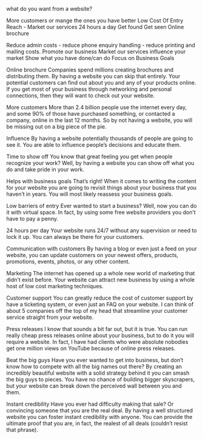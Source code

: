 what do you want from a website?

More customers or mange the ones you have better
Low Cost Of Entry
Reach - Market our services
24 hours a day
Get found
Get seen
Online brochure

Reduce admin costs - reduce phone enquiry handling - reduce printing and mailing costs.
Promote our business Market our services
influence your market
Show what you have done/can do
Focus on Business Goals

Online brochure
Companies spend millions creating brochures and distributing them. By having a website you can skip that entirely. Your potential customers can find out about you and any of your products online. If you get most of your business through networking and personal connections, then they will want to check out your website.

More customers
More than 2.4 billion people use the internet every day, and some 90% of those have purchased something, or contacted a company, online in the last 12 months. So by not having a website, you will be missing out on a big piece of the pie.

Influence
By having a website potentially thousands of people are going to see it. You are able to influence people’s decisions and educate them.

Time to show off
You know that great feeling you get when people recognize your work? Well, by having a website you can show off what you do and take pride in your work.

Helps with business goals
That’s right! When it comes to writing the content for your website you are going to revisit things about your business that you haven’t in years. You will most likely reassess your business goals.

Low barriers of entry
Ever wanted to start a business? Well, now you can do it with virtual space. In fact, by using some free website providers you don’t have to pay a penny.

24 hours per day
Your website runs 24/7 without any supervision or need to lock it up. You can always be there for your customers.

Communication with customers
By having a blog or even just a feed on your website, you can update customers on your newest offers, products, promotions, events, photos, or any other content.

Marketing
The internet has opened up a whole new world of marketing that didn’t exist before. Your website can attract new business by using a whole host of low cost marketing techniques.

Customer support
You can greatly reduce the cost of customer support by have a ticketing system, or even just an FAQ on your website. I can think of about 5 companies off the top of my head that streamline your customer service straight from your website.

Press releases
I know that sounds a bit far out, but it is true. You can run really cheap press releases online about your business, but to do it you will require a website. In fact, I have had clients who were absolute nobodies get one million views on YouTube because of online press releases.

 Beat the big guys
Have you ever wanted to get into business, but don’t know how to compete with all the big names out there? By creating an incredibly beautiful website with a solid strategy behind it you can smash the big guys to pieces. You have no chance of building bigger skyscrapers, but your website can break down the perceived wall between you and them.

Instant credibility
Have you ever had difficulty making that sale? Or convincing someone that you are the real deal. By having a well structured website you can foster instant credibility with anyone. You can provide the ultimate proof that you are, in fact, the realest of all deals (couldn’t resist that phrase).